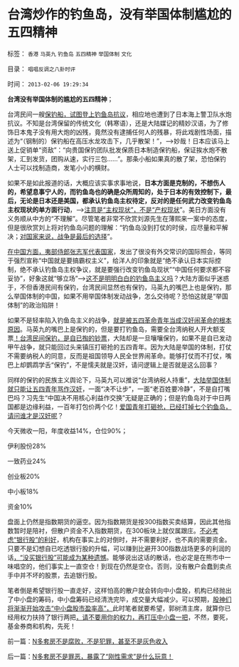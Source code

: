 # 台湾炒作的钓鱼岛，没有举国体制尴尬的五四精神

标签： `香港` `马英九` `钓鱼岛` `五四精神` `举国体制` `文化` 

目录： `唱唱反调之八卦时评`

时间： `2013-02-06 19:29:34`

**台湾没有举国体制的尴尬的五四精神**；

台湾民间一艘[保钓船，试图登上钓鱼岛抗议](../../../2010/9/25/“拒不妥协，不容谈判”的双边含义.md)，相应地也遭到了日本海上警卫队水炮抗议。不知是台湾保留的传统文化（韩寒语），还是大陆媒记的精妙汉语，为了修饰日本鬼子没有用大炮的凶残，竟然没有逮捕任何人的残暴，将此戏剧性场面，描述为“（钢制的）保钓船在高压水龙攻击下，几乎散架！”，——>妙哉！日本应该马上送上促销单“资敌”：“向贵国保钓团队批发保质日本制造保钓船，保证挨水炮不散架，汇到发货，团购从速，实行三包……”。那条小船如果真的散了架，恐怕保钓人士可以找制造商，发笔小小的横财。

如果不是如此报道的话，大概应该实事求事地说，**日本方面是克制的，不想伤人的，希望息事宁人的，而钓鱼岛也的确是众所周知的，处于日本的有效控制下，最后，无论是日本还是美国，都承认钓鱼岛主权待定，反对的是任何武力改变钓鱼岛主权现状的单方面行动**，——>[注意是“主权现状”，不是“产权现状](../../../2012/9/29/由钓鱼岛争端理解私有制如何实现和谐社会.md)”。美日方面没有义务顺从中方的“不理解”。尽管笔者非常不欣赏刘源先生在薄熙来一案中的态度，但是很欣赏刘上将对钓鱼岛问题的理解：“钓鱼岛没到打仗的时侯，应尽量和平解决；[对国家来说，战争是最后的选择](../../../2012/9/26/令人发指的暴行都是民粹氛围中偶发的激情；.md)”。

[在中国方面，夷部侍郎张志军代表国家](../../../2012/10/30/从钓鱼岛之义，了解西人对契约，要约，诚信的常识.md)，发出了很没有外交常识的国际照会，等同于强烈宣称“中国就是要搞霸权主义”，给洋人的印象就是“绝不承认日本实际控制，绝不承认钓鱼岛主权争议，就是要强行改变钓鱼岛现状”“中国任何要求都不容妥协”，好象这就“够立场”——>[这不是明明白白的钓鱼岛主义吗](http://darthvad.blog.sohu.com/162357438.html)？大陆方面似乎迷惑于，不但香港民间有保钓，台湾民间显然也有保钓，马英九的嘴巴上也是保钓，那么举国体制的中国，如果不用举国体制发动战争，怎么交待呢？恐怕这就是“举国体制”的政治陷阱！

如果不是轻率陷入钓鱼岛主义的战争，[就是被五四革命青年当成汉奸闹革命的根本原因](../../../2011/1/13/五四无厘头运动赔四千万大洋送掉外蒙古.md)。马英九的嘴巴上是保钓的，但是要打钓鱼岛，需要全台湾纳税人开大额支票[！台湾民间保钓，是自已掏的钞票](http://darthvad.blog.163.com/blog/static/533994702011917035162/)，大陆却是一旦嚷嚷保钓，如果不是自已发动甲午战争，就只能回过头来镇压打砸抢的五四青年。因为大陆是举国的体制，打仗不需要纳税人的同意，反而是祖国领导人民全世界闹革命。能够打仗而不打仗，嘴巴上却鹦鹉学舌“保钓”，不是懦夫就是汉奸，请问逻辑上是否就是这么回事？

同样的保钓的民族主义舆论下，马英九可以推说“台湾纳税人持重”，[大陆举国体制就只能让五四青年骂作汉奸](../../../2011/1/12/五四爱国青年折腾掉了外蒙.md)，一面“决不让步”，一面“老百姓要冷静”，不是自打嘴巴吗？习先生“中国决不用核心利益作交换”无疑是正确的；但是钓鱼岛对于中日两国都是边缘利益，一百年打包价两个亿！[爱国青年打砸抢，已经打掉七个钓鱼岛，请问谁才是汉奸呢](../../../2012/9/26/杨恒均先生，您又错了！.md)？

今天微收一阳，年度收益14%，仓位90%；

伊利股份28%

一致药业24%

创业板20%

中小板18%

资金10%

盘面上仍然是指数期货的逼空。因为指数期货是按300指数买卖结算，因此其他指数暂时是陪衬，但散户资金不入指数期货，在300板块上就仅属跟庄。[不必考虑“银行股”的利好](../../../2008/6/17/权重股估值水平超出国际成熟股市３－５倍.md)，机构在事实上的对倒时，并不需要利好，也不真的需要资金。只要不是幻想自已吃透银行股的升幅，可以赚到比避开300指数战场更多的利润的话[，“没买银行股”可能成为某种遗憾](../../../2007/8/30/持股如山岳，巍然不能动.md)。能够说出这话的散话，也必定是在熊市中一味唱空的，他们事实上一直空仓！到现在仍然是空仓。否则，没有散户会蠢到卖点手中并不坏的股票，去追银行股。

笔者倒是希望银行股一直走好，这样怕高的散户就会转向中小盘股，机构已经抛出了中小盘的筹码，中小盘筹码已经清洗完毕，成交量大幅减少。可以预期，[股神们将渐渐开始攻击“中小盘股市盈率高”，](../../../2008/9/4/市净率高估的蓝筹股，低估的中小板.md)此时笔者就要希望，郭树清主席，就算你已经用权力扶持了银行两把[，请不要用你的权力，再打压中小盘一把](../../../2012/10/15/基金在“现货＋期货”中的倾轧，证监会对大熊市负主要责任.md)，不然，要死，基金券商和机构，先死！



前一篇：[N多套房不是腐败，不是犯罪，甚至不是灰色收入](../../../2013/2/6/N多套房不是腐败，不是犯罪，甚至不是灰色收入.md)

后一篇：[N多套房不是罪恶，暴露了“刚性需求”是什么玩意！](../../../2013/2/7/N多套房不是罪恶，暴露了“刚性需求”是什么玩意！.md)